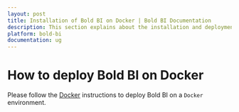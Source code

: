 ```yaml
---
layout: post
title: Installation of Bold BI on Docker | Bold BI Documentation
description: This section explains about the installation and deployment of the Bold BI application on Docker environment.
platform: bold-bi
documentation: ug
---
```


# How to deploy Bold BI on Docker

Please follow the [Docker](https://github.com/boldbi/boldbi-docker) instructions to deploy Bold BI on a `Docker` environment.